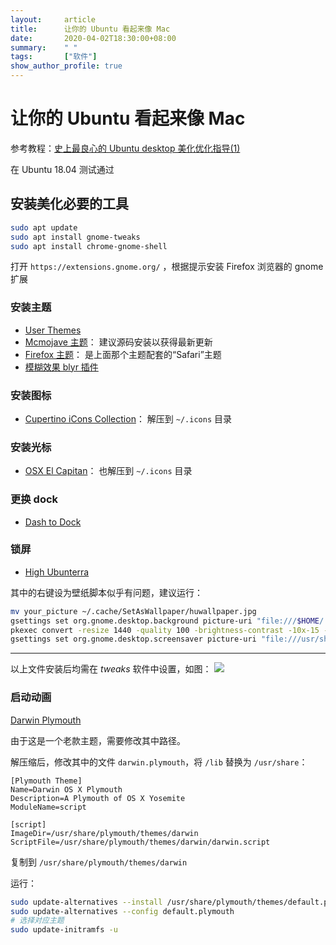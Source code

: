 ```yaml
---
layout:     article
title:      让你的 Ubuntu 看起来像 Mac
date:       2020-04-02T18:30:00+08:00
summary:    " "
tags:       ["软件"]
show_author_profile: true
---
```


# 让你的 Ubuntu 看起来像 Mac

参考教程：[史上最良心的 Ubuntu desktop 美化优化指导(1)](https://zhuanlan.zhihu.com/p/63584709)

在 Ubuntu 18.04 测试通过

## 安装美化必要的工具

```Bash
sudo apt update
sudo apt install gnome-tweaks
sudo apt install chrome-gnome-shell
```

打开 `https://extensions.gnome.org/` ，根据提示安装 Firefox 浏览器的 gnome 扩展

### 安装主题

- [User Themes](https://extensions.gnome.org/extension/19/user-themes/)
- [Mcmojave 主题](https://github.com/vinceliuice/Mojave-gtk-theme)：
建议源码安装以获得最新更新
- [Firefox 主题](https://github.com/vinceliuice/Mojave-gtk-theme/blob/master/src/other/firefox)：
是上面那个主题配套的“Safari”主题
- [模糊效果 blyr 插件](https://extensions.gnome.org/extension/1251/blyr/)

### 安装图标

- [Cupertino iCons Collection](https://www.gnome-look.org/p/1102582/)：
解压到 `~/.icons` 目录

### 安装光标

- [OSX El Capitan](https://www.gnome-look.org/p/1084939/)：
也解压到 `~/.icons` 目录

### 更换 dock
- [Dash to Dock](https://extensions.gnome.org/extension/307/dash-to-dock/)

### 锁屏

- [High Ubunterra](https://www.gnome-look.org/p/1207015/)

其中的右键设为壁纸脚本似乎有问题，建议运行：

```Bash
mv your_picture ~/.cache/SetAsWallpaper/huwallpaper.jpg
gsettings set org.gnome.desktop.background picture-uri "file:///$HOME/.cache/SetAsWallpaper/huwallpaper.jpg"
pkexec convert -resize 1440 -quality 100 -brightness-contrast -10x-15 -blur 0x30 $HOME/.cache/SetAsWallpaper/* /usr/share/backgrounds/gdmlock.jpg
gsettings set org.gnome.desktop.screensaver picture-uri "file:///usr/share/backgrounds/gdmlock.jpg"
```

***

以上文件安装后均需在 *tweaks* 软件中设置，如图：
![](/img/tweaks.png)

### 启动动画

[Darwin Plymouth](https://www.gnome-look.org/p/1009320/)

由于这是一个老款主题，需要修改其中路径。

解压缩后，修改其中的文件 `darwin.plymouth`，将 `/lib` 替换为 `/usr/share`：
```
[Plymouth Theme]
Name=Darwin OS X Plymouth
Description=A Plymouth of OS X Yosemite
ModuleName=script

[script]
ImageDir=/usr/share/plymouth/themes/darwin
ScriptFile=/usr/share/plymouth/themes/darwin/darwin.script
```

复制到 `/usr/share/plymouth/themes/darwin`

运行：
```Bash
sudo update-alternatives --install /usr/share/plymouth/themes/default.plymouth default.plymouth /usr/share/plymouth/themes/darwin/darwin.plymouth 100
sudo update-alternatives --config default.plymouth
# 选择对应主题
sudo update-initramfs -u
```
